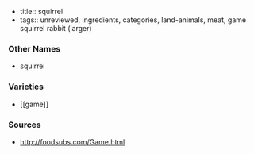 - title:: squirrel
- tags:: unreviewed, ingredients, categories, land-animals, meat, game
squirrel rabbit (larger)

### Other Names

* squirrel

### Varieties

* [[game]]

### Sources
* http://foodsubs.com/Game.html

